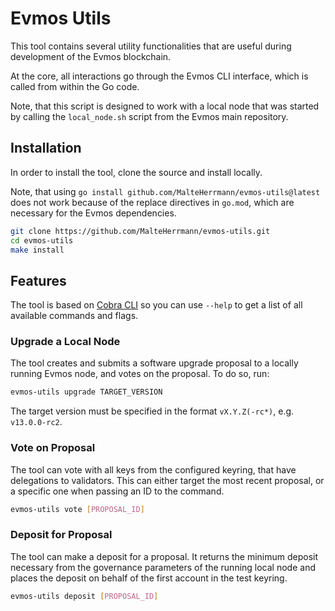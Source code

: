 # Evmos Utils

This tool contains several utility functionalities that are useful during
development of the Evmos blockchain. 

At the core, all interactions go through the Evmos CLI interface, which is
called from within the Go code.

Note, that this script is designed to work with a local node that was
started by calling the `local_node.sh` script from the Evmos main repository.

## Installation

In order to install the tool, clone the source and install locally.

Note, that using `go install github.com/MalteHerrmann/evmos-utils@latest`
does not work because of the replace directives in `go.mod`,
which are necessary for the Evmos dependencies.

```bash
git clone https://github.com/MalteHerrmann/evmos-utils.git
cd evmos-utils
make install
```

## Features

The tool is based on [Cobra CLI](https://github.com/spf13/cobra) so you can use
`--help` to get a list of all available commands and flags.

### Upgrade a Local Node

The tool creates and submits a software upgrade proposal to a locally running Evmos node,
and votes on the proposal. To do so, run:

```bash
evmos-utils upgrade TARGET_VERSION
```

The target version must be specified in the format `vX.Y.Z(-rc*)`, e.g. `v13.0.0-rc2`.

### Vote on Proposal

The tool can vote with all keys from the configured keyring, that have delegations
to validators. This can either target the most recent proposal, or a specific one when
passing an ID to the command.

```bash
evmos-utils vote [PROPOSAL_ID]
```

### Deposit for Proposal

The tool can make a deposit for a proposal.
It returns the minimum deposit necessary from the governance parameters of the running local node
and places the deposit on behalf of the first account in the test keyring.

```bash
evmos-utils deposit [PROPOSAL_ID]
```
